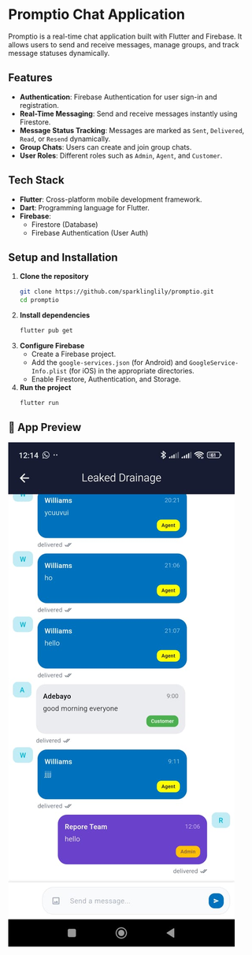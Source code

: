 # Promptio Chat Application

Promptio is a real-time chat application built with Flutter and Firebase. It allows users to send and receive messages, manage groups, and track message statuses dynamically.

## Features
- **Authentication**: Firebase Authentication for user sign-in and registration.
- **Real-Time Messaging**: Send and receive messages instantly using Firestore.
- **Message Status Tracking**: Messages are marked as `Sent`, `Delivered`, `Read`, or `Resend` dynamically.
- **Group Chats**: Users can create and join group chats.
- **User Roles**: Different roles such as `Admin`, `Agent`, and `Customer`.

## Tech Stack
- **Flutter**: Cross-platform mobile development framework.
- **Dart**: Programming language for Flutter.
- **Firebase**:
  - Firestore (Database)
  - Firebase Authentication (User Auth)


## Setup and Installation
1. **Clone the repository**
   ```sh
   git clone https://github.com/sparklinglily/promptio.git
   cd promptio
   ```
2. **Install dependencies**
   ```sh
   flutter pub get
   ```
3. **Configure Firebase**
   - Create a Firebase project.
   - Add the `google-services.json` (for Android) and `GoogleService-Info.plist` (for iOS) in the appropriate directories.
   - Enable Firestore, Authentication, and Storage.
4. **Run the project**
   ```sh
   flutter run
   ```

## 📱 App Preview

![App Preview](assets/repore.jpg)





